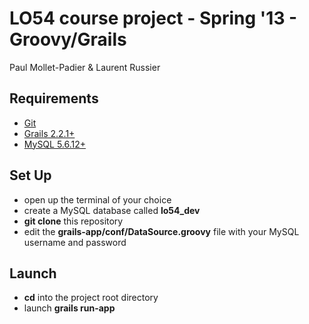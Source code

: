 # LO54 course project - Spring '13 - Groovy/Grails

Paul Mollet-Padier & Laurent Russier

## Requirements

* [Git](http://git-scm.com/downloads)
* [Grails 2.2.1+](http://www.grails.org/download)
* [MySQL 5.6.12+](http://dev.mysql.com/downloads/mysql/)

## Set Up

* open up the terminal of your choice
* create a MySQL database called <strong>lo54_dev</strong>
* <strong>git clone</strong> this repository
* edit the <strong>grails-app/conf/DataSource.groovy</strong> file with your MySQL username and password

## Launch

* <strong>cd</strong> into the project root directory
* launch <strong>grails run-app</strong>
